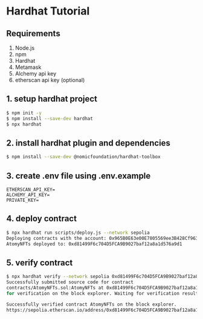 # Hardhat Tutorial

## Requirements

1. Node.js
2. npm
3. Hardhat
4. Metamask
5. Alchemy api key
6. etherscan api key (optional)

## 1. setup hardhat project

```sh
$ npm init -y
$ npm install --save-dev hardhat
$ npx hardhat
```

## 2. install hardhat plugin and dependencies

```sh
$ npm install --save-dev @nomicfoundation/hardhat-toolbox
```

## 3. create .env file using .env.example

```
ETHERSCAN_API_KEY=
ALCHEMY_API_KEY=
PRIVATE_KEY=
```

## 4. deploy contract

```sh
$ npx hardhat run scripts/deploy.js --network sepolia
Deploying contracts with the account: 0x965B0E63e00E7805569ee3B428Cf96330DFc57EF
AtomyNFTs deployed to: 0xd81499F6c704D5FCA9B9027baf12a8a1d576a9d1
```

## 5. verify contract

```sh
$ npx hardhat verify --network sepolia 0xd81499F6c704D5FCA9B9027baf12a8a1d576a9d1
Successfully submitted source code for contract
contracts/AtomyNFTs.sol:AtomyNFTs at 0xd81499F6c704D5FCA9B9027baf12a8a1d576a9d1
for verification on the block explorer. Waiting for verification result...

Successfully verified contract AtomyNFTs on the block explorer.
https://sepolia.etherscan.io/address/0xd81499F6c704D5FCA9B9027baf12a8a1d576a9d1#code
```

